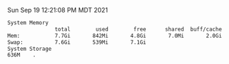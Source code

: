 Sun Sep 19 12:21:08 PM MDT 2021
```bash
System Memory
               total        used        free      shared  buff/cache   available
Mem:           7.7Gi       842Mi       4.8Gi       7.0Mi       2.0Gi       6.5Gi
Swap:          7.6Gi       539Mi       7.1Gi
System Storage
636M	.
```
